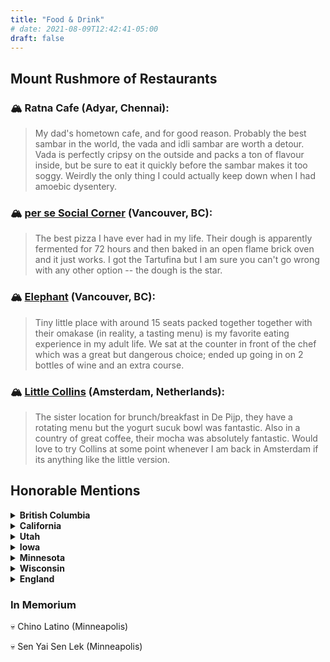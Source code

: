 ```yaml
---
title: "Food & Drink"
# date: 2021-08-09T12:42:41-05:00
draft: false
---
```


## Mount Rushmore of Restaurants

### :mountain_snow: Ratna Cafe (Adyar, Chennai):
> My dad's hometown cafe, and for good reason. Probably the best sambar in the world, the vada and idli sambar are worth a detour. Vada is perfectly cripsy on the outside and packs a ton of flavour inside, but be sure to eat it quickly before the sambar makes it too soggy. Weirdly the only thing I could actually keep down when I had amoebic dysentery.

### :mountain_snow: [per se Social Corner](http://persesocialcorner.com/) (Vancouver, BC):
> The best pizza I have ever had in my life. Their dough is apparently fermented for 72 hours and then baked in an open flame brick oven and it just works. I got the Tartufina but I am sure you can't go wrong with any other option -- the dough is the star. 

### :mountain_snow: [Elephant](https://www.elephantinvancouver.com/) (Vancouver, BC):
> Tiny little place with around 15 seats packed together together with their omakase (in reality, a tasting menu) is my favorite eating experience in my adult life. We sat at the counter in front of the chef which was a great but dangerous choice; ended up going in on 2 bottles of wine and an extra course.

### :mountain_snow: [Little Collins](https://www.littlecollins.nl/) (Amsterdam, Netherlands):
> The sister location for brunch/breakfast in De Pijp, they have a rotating menu but the yogurt sucuk bowl was fantastic. Also in a country of great coffee, their mocha was absolutely fantastic. Would love to try Collins at some point whenever I am back in Amsterdam if its anything like the little version. 


## Honorable Mentions

<details>
<summary> <strong> British Columbia </strong> </summary>

- Maenam (Vancouver)
- Little Bird Dim Sum (Vancouver)
- Yuwa Japanese Cuisine (Vancouver)
- Casareccio (Vancouver)
- Tameki Sushi (Vancouver)
- Mon Pitou Bistro & Bakery (Vancouver)
- acquafarina (Vancouver)
- per se Social Corner (Vancouver)
- Autostrada Osteria Downtown (Vancouver)
- Lupo (Vancouver)
- Kissa Tanto (Vancouver)
- Pizzeria Farina (Vancouver)
- Khaghan (Vancouver)
- Fable Diner (Vancouver)
- Earnest Ice Cream (Vancouver)
- Sing Sing (Vancouver)
- Brassneck Brewery (Vancouver)
- Beta5 Chocolates (Vancouver)
- Elephant (Vancouver)
- Tandoori Flame (Surrey)
- Green Lettuce (Surrey)
- Fox & Oak (Squamish)
- Green Olive Market and Cafe (Squamish)
- Raudz Regional Table (Kelowna)
</details>

<details>
<summary> <strong> California </strong> </summary>

- Besharam (San Francisco)
- DamnFine (San Francisco)
- La Taqueria (San Francisco)
- Mensho Tokyo SF (San Francisco)
- Plow (San Francisco)
- ROOH SF (San Francisco)
- Taqueria El Farolito (San Francisco)
- La Note (Berkeley)
- Spoon Korean Bistro (Berkeley)
- Pasta Moon (Half Moon Bay)
- Ettan (Palo Alto)
</details>

<details>
<summary> <strong> Utah </strong> </summary>

- Ivy & Varley (Salt Lake City)
- Lake Effect (Salt Lake City)
- Banbury Cross Donuts (Salt Lake City)
</details>

<details>
<summary> <strong> Iowa </strong> </summary>

- Pullman Bar and Grill (Iowa City)
- Big Grove Brewery & Taproom (Iowa City)
</details>

<details>
<summary> <strong> Minnesota </strong> </summary> 

- Hola Arepa (Minneapolis)
- Hen House Eatery (Minneapolis)
</details>

<details>
<summary> <strong> Wisconsin </strong> </summary>

- A Pig in a Fur Coat (Madison)
- Bradbury's Coffee (Madison)
- Marigold Kitchen (Madison)
- Cento (Madison)
- Cafe Hollander (Hilldale)
</details>

<details>
<summary> <strong> England </strong> </summary>

- Bibimbap House (Cambridge)
- Trockel, Ulmann & Freunde (Cambridge)
- Benet's Cafe (Cambridge)
- Padella (London)
- Round House (London)
- Veeraswamy (London)
- Gymkhana (London)
- Homeslice Neal's Yard (London)
- Udderlicious (London)
- Pizza Union (London)
</details>


### In Memorium

:skull: Chino Latino (Minneapolis)

:skull: Sen Yai Sen Lek (Minneapolis)